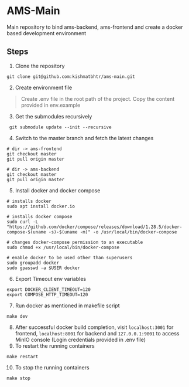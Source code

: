 # AMS-Main
Main repository to bind ams-backend, ams-frontend and create a docker based development environment

## Steps
1. Clone the repository
```
git clone git@github.com:kishmatbhtr/ams-main.git
```
2. Create environment file

> Create .env file in the root path of the project. Copy the content provided in env.example

3. Get the submodules recursively
```
 git submodule update --init --recursive
```
4. Switch to the master branch and fetch the latest changes
```
# dir -> ams-frontend
git checkout master
git pull origin master 

# dir -> ams-backend
git checkout master
git pull origin master 
```
5. Install docker and docker compose
```
# installs docker
sudo apt install docker.io

# installs docker compose
sudo curl -L "https://github.com/docker/compose/releases/download/1.28.5/docker-compose-$(uname -s)-$(uname -m)" -o /usr/local/bin/docker-compose

# changes docker-compose permission to an executable
sudo chmod +x /usr/local/bin/docker-compose

# enable docker to be used other than superusers
sudo groupadd docker
sudo gpasswd -a $USER docker

```
6. Export Timeout env variables
```
export DOCKER_CLIENT_TIMEOUT=120
export COMPOSE_HTTP_TIMEOUT=120
```
7. Run docker as mentioned in makefile script
```
make dev
```
8. After successful docker build completion, visit ```localhost:3001``` for frontend,  ```localhost:8001``` for backend and ```127.0.0.1:9001``` to access MinIO console (Login credentials provided in .env file)
9.  To restart the running containers
```
make restart
```
10. To stop the running containers
```
make stop
```